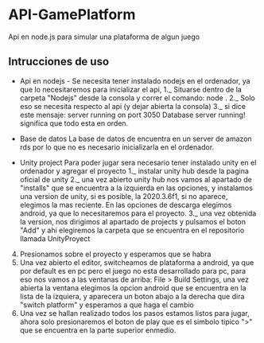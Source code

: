 # API-GamePlatform
Api en node.js para simular una plataforma de algun juego

## Intrucciones de uso
- Api en nodejs - 
Se necesita tener instalado nodejs en el ordenador, ya que lo necesitaremos para inicializar el api,
1._ Situarse dentro de la carpeta "Nodejs" desde la consola y correr el comando: node .
2._ Solo eso se necesita respecto al api (y dejar abierta la consola)
3._ si dice este mensaje: 
server running on port 3050
Database server running!
significa que todo esta en orden.

- Base de datos
La base de datos de encuentra en un server de amazon rds por lo que no es necesario inicializarla en el ordenador.

- Unity project
Para poder jugar sera necesario tener instalado unity en el ordenador y agregar el proyecto
1._ instalar unity hub desde la pagina oficial de unity 
2._ una vez abierto unity hub nos vamos al apartado de "installs" que se encuentra a la izquierda en las opciones, y instalamos una version de unity, si es posible, la 2020.3.6f1, si no aparece, elegimos la mas reciente. En las opciones de descarga elegimos android, ya que lo necesitaremos para el proyecto.
3._ una vez obtenida la version, nos dirigimos al apartado de projects y pulsamos el boton "Add" y ahi elegiremos la carpeta que se encuentra en el repositorio llamada UnityProyect
4. Presionamos sobre el proyecto y esperamos que se habra
5. Una vez abierto el editor, switcheamos de plataforma a android, ya que por default es en pc pero el juego no esta desarrollado para pc, para eso nos vamos a las ventanas de arriba: File > Build Settings, una vez abierta la ventana elegimos la opcion android que se encuentra en la lista de la izquiera, y aparecera un boton abajo a la derecha que dira "switch platform" y esperamos a que haga el cambio
6. Una vez se hallan realizado todos los pasos estamos listos para jugar, ahora solo presionaremos el boton de play que es el simbolo tipico ">" que se encuentra en la parte superior enmedio.

